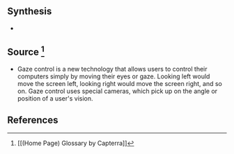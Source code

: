 ## Synthesis
- 
## Source [^1]
- Gaze control is a new technology that allows users to control their computers simply by moving their eyes or gaze. Looking left would move the screen left, looking right would move the screen right, and so on. Gaze control uses special cameras, which pick up on the angle or position of a user's vision.
## References

[^1]: [[(Home Page) Glossary by Capterra]]